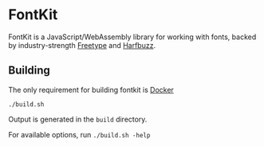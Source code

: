 # FontKit

FontKit is a JavaScript/WebAssembly library for working with fonts,
backed by industry-strength
[Freetype](https://www.freetype.org/) and
[Harfbuzz](http://harfbuzz.org/).


## Building

The only requirement for building fontkit is
[Docker](https://www.docker.com/get-docker)

```
./build.sh
```

Output is generated in the `build` directory.

For available options, run `./build.sh -help`

